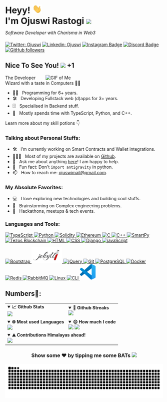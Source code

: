 <!-- Heyy 👋 fellow Copy-Paster! The Star 🌟 button is right there in the top right ↗️. Thanks!!! -->

<h1>
    Heyy!
    <img src="https://raw.githubusercontent.com/ABSphreak/ABSphreak/master/gifs/Hi.gif" width="30px"> <br>
    I'm Ojuswi Rastogi
    <img src="https://media.tenor.com/images/4ab853a3b7b36f5d3928c726a0ac6475/tenor.gif" width="50">
</h2>
<p>
    <em style="position: relative; bottom: 7px;"> Software Developer with Charisma in Web3 </em>
</p>


[![Twitter: Ojuswi](https://img.shields.io/badge/OjuswiRastogi-Twitter-blue?style=flat-square&logo=twitter)](https://twitter.com/ojuswirastogi/)
[![Linkedin: Ojuswi](https://img.shields.io/badge/OjusWiZard-LinkedIn-blue?style=flat-square&logo=linkedin)](https://www.linkedin.com/in/ojuswizard/)
[![Instagram Badge](https://img.shields.io/badge/OjuswiRastogi-Instagram-e4405f?style=flat-square&logo=Instagram&logoColor=white)](https://www.instagram.com/ojuswirastogi/)
[![Discord Badge](https://img.shields.io/badge/Tanyx-Discord-7289d9?style=flat-square&logo=discord&logoColor=white)](https://discordapp.com/users/524705301644050467)
<a href="https://github.com/OjusWiZard/"> ![GitHub followers](https://img.shields.io/github/followers/OjusWiZard?label=Follow&style=social)</a>


## Nice To See You!&nbsp;![](https://visitor-badge.glitch.me/badge?page_id=OjusWiZard.OjusWiZard&style=flat-square&color=0088cc) +1

<img align="right" alt="GIF of Me" width="375" src="https://media.giphy.com/media/xUA7bdpLxQhsSQdyog/giphy.gif" />

The Developer Wizard with a taste in Computers 👨‍💻
- 👨‍💻 &nbsp; Programming for 6+ years.
- 🛠 &nbsp; Developing Fullstack web (d)apps for 3+ years.
- 🗄️ &nbsp; Specialised in Backend stuff.
- 🐍 &nbsp; Mostly spends time with TypeScript, Python, and C++.

Learn more about my skill potions 👇

### Talking about Personal Stuffs:

- 🛠 &nbsp; I’m currently working on Smart Contracts and Wallet integrations.
- 👨🏻‍💻 &nbsp; Most of my projects are available on [Github](https://github.com/OjusWiZard?tab=repositories).
- 💬 &nbsp; Ask me about anything [here](https://www.linkedin.com/in/ojuswizard/)! I am happy to help.
- 👾 &nbsp; Fun fact: Don't <code>import antigravity</code> in python.
- 📫 &nbsp; How to reach me: ojuswimail@gmail.com.

### My Absolute Favorites:

- 💻 &nbsp; I love exploring new technologies and building cool stuffs.
- 🧠 &nbsp; Brainstorming on Complex engineering problems.
- 🍕 &nbsp; Hackathons, meetups & tech events.

### Languages and Tools:

<p>
    <a href="https://www.typescriptlang.org/">
        <img height="50" src="https://upload.wikimedia.org/wikipedia/commons/4/4c/Typescript_logo_2020.svg" alt="TypeScript">
    </a>
    <a href="https://www.python.org/">
        <img height="50" src="https://img.icons8.com/color/50/000000/python--v1.png" alt="Python">
    </a>
    <a href="https://docs.soliditylang.org/en/v0.8.17/">
        <img height="50" src="https://upload.wikimedia.org/wikipedia/commons/9/98/Solidity_logo.svg" alt="Solidity">
    </a>
    <a href="https://ethereum.org/">
        <img height="50" src="https://img.icons8.com/color/48/null/ethereum.png" alt="Ethereum">
    </a>
    <a href="https://en.wikipedia.org/wiki/C_(programming_language)">
        <img height="50" src="https://img.icons8.com/color/50/000000/c-programming.png" alt="C">
    </a>
    <a href="https://www.cplusplus.com/">
        <img height="50" src="https://img.icons8.com/color/50/000000/c-plus-plus-logo.png" alt="C++">
    </a>
    <a href="https://smartpy.io/">
        <img height="50" src="https://smartpy.io/static/img/logo-only.svg" alt="SmartPy">
    </a>
    <a href="https://tezos.com/">
        <img height="50" src="https://cryptologos.cc/logos/tezos-xtz-logo.svg" alt="Tezos Blockchain">
    </a>
    <a href="https://html.com/">
        <img height="50" src="https://img.icons8.com/color/50/000000/html-5--v1.png" alt="HTML">
    </a>
    <a href="https://en.wikipedia.org/wiki/CSS">
        <img height="50" src="https://img.icons8.com/color/50/000000/css3.png" alt="CSS">
    </a>
    <a href="https://www.djangoproject.com/">
        <img height="50" src="https://img.icons8.com/ios/50/ffffff/django.png" alt="Django">
    </a>
    <a href="https://www.javascript.com/">
        <img height="50" src="https://img.icons8.com/color/50/000000/javascript--v1.png" alt="javaScript">
    </a>
</p>
<p>
    </a>
    <a href="https://getbootstrap.com/">
        <img height="50" src="https://img.icons8.com/color/50/000000/bootstrap.png" alt="Bootstrap">
    </a>
    <a href="https://jekyllrb.com/">
        <img height="50" src="https://github.com/jekyll/brand/raw/master/jekyll-logo-light-transparent.png" alt="Jekyll">
    </a>
    <a href="https://jquery.com/">
        <img height="50" src="https://img.icons8.com/ios/50/ffffff/jquery.png" alt="jQuery">
    </a>
    <a href="https://git-scm.com/">
        <img height="50" src="https://img.icons8.com/color/50/000000/git.png" alt="Git">
    </a>
    <a href="https://www.postgresql.org/">
        <img height="50" src="https://img.icons8.com/color/50/000000/postgreesql.png" alt="PostgreSQL">
    </a>
    <a href="https://www.docker.com/">
        <img height="50" src="https://img.icons8.com/color/50/000000/docker.png" alt="Docker">
    </a>
    <a href="https://redis.io/">
        <img height="50" src="https://img.icons8.com/color/48/null/redis.png" alt="Redis">
    </a>
    <a href="https://www.rabbitmq.com/">
        <img height="50" src="https://cdn.iconscout.com/icon/free/png-256/rabbitmq-282296.png" alt="RabbitMQ">
    </a>
    <a href="https://www.linux.org/">
        <img height="50" src="https://img.icons8.com/color/50/000000/ubuntu--v1.png" alt="Linux">
    </a>
    <a href="https://www.gnu.org/software/bash/">
        <img height="50" src="https://img.icons8.com/color/50/000000/console.png" alt="CLI">
    </a>
    <a href="https://code.visualstudio.com/">
        <img height="50" src="https://raw.githubusercontent.com/github/explore/80688e429a7d4ef2fca1e82350fe8e3517d3494d/topics/visual-studio-code/visual-studio-code.png" alt="VS-Code">
    </a>
</p>

## Numbers🔢:

<table>
  <tr>
    <td>
     <details open>	
      <summary><b>📈 Github Stats</b></summary>
      <img height="180em" src="https://github-readme-stats.vercel.app/api?username=OjusWiZard&theme=dracula&show_icons=true&hide_border=true&&count_private=true&include_all_commits=true" />
      </details>
    </td>
    <td>
     <details open>	
      <summary><b>🎯 Github Streaks</b></summary>
      <img height="180em" src="https://github-readme-streak-stats.herokuapp.com/?user=OjusWiZard&&theme=dracula&hide_border=true" />
     </details>
    </td>
   </tr>
  <tr>
    <td>
     <details open>	
      <summary><b>🌐 Most used Languages</b></summary>
      <img height="180em" src="https://github-readme-stats.vercel.app/api/top-langs/?username=OjusWiZard&theme=dracula&show_icons=true&hide_border=true&layout=compact&langs_count=8"/>
     </details>
    </td>
    <td>
     <details open>	
      <summary><b>😍 How much I code</b></summary>
      <a href="https://wakatime.com/@2aa2ce95-8b1c-4481-b4d9-b9edc9cb2630"><img src="https://wakatime.com/badge/user/2aa2ce95-8b1c-4481-b4d9-b9edc9cb2630.svg?style=flat-square"></a>
      <img height="180em" src="https://github-readme-stats.vercel.app/api/wakatime?username=OjusWiZard&layout=compact&theme=dracula&langs_count=8&hide_border=true" />
     </details>
    </td>
   </tr>
   <tr>
    <td colspan="2">
      <details open>
        <summary><b>⛰️ Contributions Himalayas ahead!</b></summary>
          <img src="https://activity-graph.herokuapp.com/graph?username=ojuswizard&bg_color=282a36&color=ffffff&line=e36594&point=c885ff&area=true&hide_border=true&custom_title=Commits+go+up+%E2%98%9D+Commits+go+down+%F0%9F%91%87" />
     </details>
    </td>
   </tr>
 </table>

<div align="center">

### Show some ❤️ by tipping me some BATs <img height="20" style="cursor: pointer" src="https://cryptologos.cc/logos/basic-attention-token-bat-logo.png">

</div>

<p align="center">
  <img src="https://github.com/OjusWiZard/OjusWiZard/raw/output/github-contribution-grid-snake.svg" alt="snake"></center>
</p>

